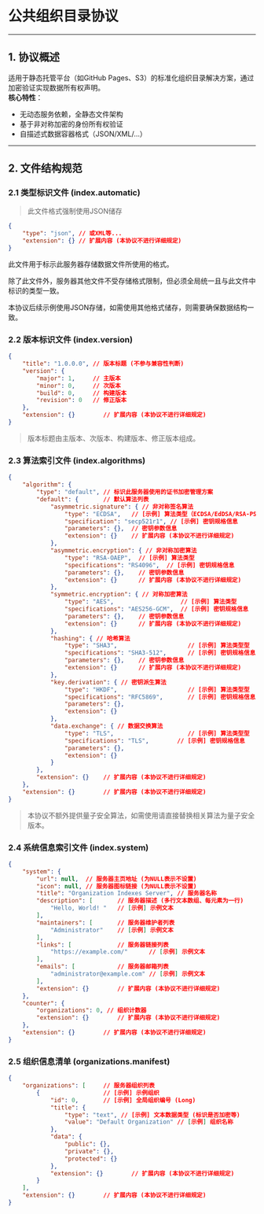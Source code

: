 # 公共组织目录协议

---

## 1. 协议概述

适用于静态托管平台（如GitHub Pages、S3）的标准化组织目录解决方案，通过加密验证实现数据所有权声明。  
**核心特性**：  

- 无动态服务依赖，全静态文件架构  
- 基于非对称加密的身份所有权验证  
- 自描述式数据容器格式（JSON/XML/...）

---

## 2. 文件结构规范

### 2.1 类型标识文件 (index.automatic)

> 此文件格式强制使用JSON储存

```json
{
    "type": "json", // 或XML等...
    "extension": {} // 扩展内容 (本协议不进行详细规定)
}
```

此文件用于标示此服务器存储数据文件所使用的格式。

除了此文件外，服务器其他文件不受存储格式限制，但必须全局统一且与此文件中标识的类型一致。

本协议后续示例使用JSON存储，如需使用其他格式储存，则需要确保数据结构一致。

### 2.2 版本标识文件 (index.version)

```json
{
    "title": "1.0.0.0", // 版本标题 (不参与兼容性判断)
    "version": {
        "major": 1,     // 主版本
        "minor": 0,     // 次版本
        "build": 0,     // 构建版本
        "revision": 0   // 修正版本
    },
    "extension": {}        // 扩展内容 (本协议不进行详细规定)
}
```

> 版本标题由主版本、次版本、构建版本、修正版本组成。

### 2.3 算法索引文件 (index.algorithms)

```json
{
    "algorithm": {
        "type": "default", // 标识此服务器使用的证书加密管理方案
        "default": {       // 默认算法列表
            "asymmetric.signature": { // 非对称签名算法
                "type": "ECDSA",   // [示例] 算法类型（ECDSA/EdDSA/RSA-PSS/...）
                "specification": "secp521r1", // [示例] 密钥规格信息
                "parameters": {},  // 密钥参数信息
                "extension": {}    // 扩展内容 (本协议不进行详细规定)
            },
            "asymmetric.encryption": { // 非对称加密算法
                "type": "RSA-OAEP",  // [示例] 算法类型
                "specifications": "RS4096",  // [示例] 密钥规格信息
                "parameters": {},    // 密钥参数信息
                "extension": {}      // 扩展内容 (本协议不进行详细规定)
            },
            "symmetric.encryption": { // 对称加密算法
                "type": "AES",                   // [示例] 算法类型
                "specifications": "AES256-GCM",  // [示例] 密钥规格信息
                "parameters": {},    // 密钥参数信息
                "extension": {}      // 扩展内容 (本协议不进行详细规定)
            },
            "hashing": { // 哈希算法
                "type": "SHA3",                    // [示例] 算法类型型
                "specifications": "SHA3-512",      // [示例] 密钥规格信息
                "parameters": {},    // 密钥参数信息
                "extension": {}      // 扩展内容 (本协议不进行详细规定)
            },
            "key.derivation": { // 密钥派生算法
                "type": "HKDF",                    // [示例] 算法类型型
                "specifications": "RFC5869",       // [示例] 密钥规格信息
                "parameters": {},
                "extension": {}
            },
            "data.exchange": { // 数据交换算法
                "type": "TLS",                     // [示例] 算法类型型
                "specifications": "TLS",        // [示例] 密钥规格信息
                "parameters": {},
                "extension": {}
            }
        },
        "extension": {}    // 扩展内容 (本协议不进行详细规定)
    },
    "extension": {}        // 扩展内容 (本协议不进行详细规定)
}
```

> 本协议不额外提供量子安全算法，如需使用请直接替换相关算法为量子安全版本。

### 2.4 系统信息索引文件 (index.system)

```json
{
    "system": {
        "url": null,  // 服务器主页地址 (为NULL表示不设置)
        "icon": null, // 服务器图标链接 (为NULL表示不设置)
        "title": "Organization Indexes Server", // 服务器名称
        "description": [       // 服务器描述 (多行文本数组、每元素为一行)
            "Hello, World! "   // [示例] 示例文本
        ],
        "maintainers": [       // 服务器维护者列表
            "Administrator"    // [示例] 示例文本
        ],
        "links": [             // 服务器链接列表
            "https://example.com/"      // [示例] 示例文本
        ],
        "emails": [            // 服务器邮箱列表
            "administrator@example.com" // [示例] 示例文本
        ],
        "extension": {}        // 扩展内容 (本协议不进行详细规定)
    },
    "counter": {
        "organizations": 0, // 组织计数器
        "extension": {}        // 扩展内容 (本协议不进行详细规定)
    },
    "extension": {}        // 扩展内容 (本协议不进行详细规定)
}
```

### 2.5 组织信息清单 (organizations.manifest)

```json
{
    "organizations": [     // 服务器组织列表
        {                  // [示例] 示例组织
            "id": 0,       // [示例] 全局组织编号 (Long)
            "title": {
                "type": "text", // [示例] 文本数据类型 (标识是否加密等)
                "value": "Default Organization" // [示例] 组织名称
            },
            "data": {
                "public": {},
                "private": {},
                "protected": {}
            },
            "extension": {}        // 扩展内容 (本协议不进行详细规定)
        }
    ],
    "extension": {}        // 扩展内容 (本协议不进行详细规定)
}
```


